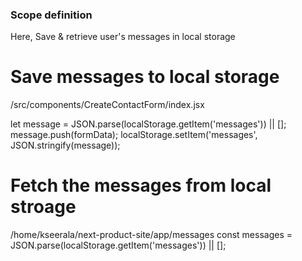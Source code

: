 ### Scope definition

Here, Save & retrieve user's messages in local storage

# Save messages to local storage

/src/components/CreateContactForm/index.jsx

let message = JSON.parse(localStorage.getItem('messages')) || [];
message.push(formData);
localStorage.setItem('messages', JSON.stringify(message));

# Fetch the messages from local stroage

/home/kseerala/next-product-site/app/messages
const messages = JSON.parse(localStorage.getItem('messages')) || [];
